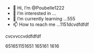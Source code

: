 - 👋 Hi, I’m @Poubelle1222
- 👀 I’m interested in ...
- 🌱 I’m currently learning ...555
- 📫 How to reach me ...1151dcvdfdfdf
<!---erererer666dfdf66
Poubelle1222/Poubelle1222 is a ✨ special ✨ reposdddfdffddffgfgfgg
--->    cvcvvccvddfdfdf
651651151651
165161
1616
